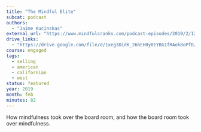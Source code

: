 ```yaml
---
title: "The Mindful Elite"
subcat: podcast
authors:
  - "Jaime Kucinskas"
external_url: "https://www.mindfulcranks.com/podcast-episodes/2019/2/12/episode-14-jaime-kucinskas-the-mindful-elite"
drive_links:
  - "https://drive.google.com/file/d/1xeg3OidK_26hEH0y0EYBG1fRAok8oPfD/view?usp=drivesdk"
course: engaged
tags:
  - selling
  - american
  - californian
  - west
status: featured
year: 2019
month: feb
minutes: 82
---
```


How mindfulness took over the board room, and how the board room took over mindfulness.
